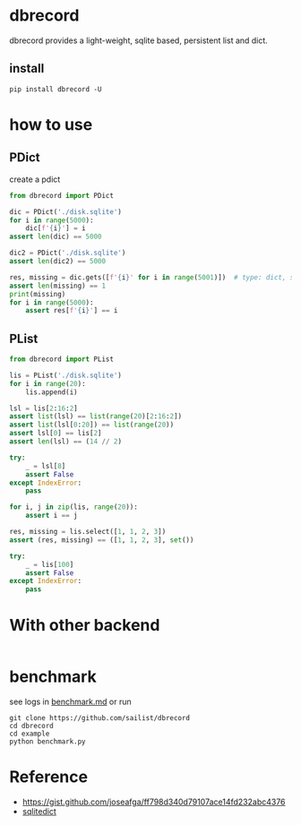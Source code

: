 # dbrecord

dbrecord provides a light-weight, sqlite based, persistent list and dict.

## install

```shell
pip install dbrecord -U
```

# how to use

## PDict

create a pdict

```python
from dbrecord import PDict

dic = PDict('./disk.sqlite')
for i in range(5000):
    dic[f'{i}'] = i
assert len(dic) == 5000

dic2 = PDict('./disk.sqlite')
assert len(dic2) == 5000

res, missing = dic.gets([f'{i}' for i in range(5001)])  # type: dict, set
assert len(missing) == 1
print(missing)
for i in range(5000):
    assert res[f'{i}'] == i
```

## PList

```python
from dbrecord import PList

lis = PList('./disk.sqlite')
for i in range(20):
    lis.append(i)

lsl = lis[2:16:2]
assert list(lsl) == list(range(20)[2:16:2])
assert list(lsl[0:20]) == list(range(20))
assert lsl[0] == lis[2]
assert len(lsl) == (14 // 2)

try:
    _ = lsl[8]
    assert False
except IndexError:
    pass

for i, j in zip(lis, range(20)):
    assert i == j

res, missing = lis.select([1, 1, 2, 3])
assert (res, missing) == ([1, 1, 2, 3], set())

try:
    _ = lis[100]
    assert False
except IndexError:
    pass
```

# With other backend

```python


```

# benchmark

see logs in [benchmark.md](./benchmark.md) or run

```shell
git clone https://github.com/sailist/dbrecord
cd dbrecord
cd example
python benchmark.py
```

# Reference

- https://gist.github.com/joseafga/ff798d340d79107ace14fd232abc4376
- [sqlitedict](https://github.com/piskvorky/sqlitedict)